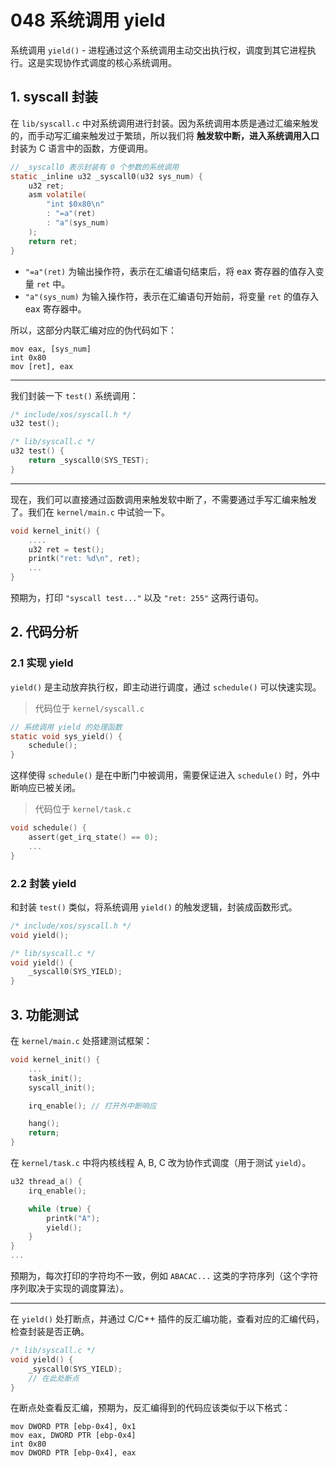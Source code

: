 # 048 系统调用 yield

系统调用 `yield()` - 进程通过这个系统调用主动交出执行权，调度到其它进程执行。这是实现协作式调度的核心系统调用。

## 1. syscall 封装

在 `lib/syscall.c` 中对系统调用进行封装。因为系统调用本质是通过汇编来触发的，而手动写汇编来触发过于繁琐，所以我们将 **触发软中断，进入系统调用入口** 封装为 C 语言中的函数，方便调用。

```c
// _syscall0 表示封装有 0 个参数的系统调用
static _inline u32 _syscall0(u32 sys_num) {
    u32 ret;
    asm volatile(
        "int $0x80\n"
        : "=a"(ret)
        : "a"(sys_num)
    );
    return ret;
}
```

- `"=a"(ret)` 为输出操作符，表示在汇编语句结束后，将 eax 寄存器的值存入变量 `ret` 中。
- `"a"(sys_num)` 为输入操作符，表示在汇编语句开始前，将变量 `ret` 的值存入 eax 寄存器中。

所以，这部分内联汇编对应的伪代码如下：

```x86asm
mov eax, [sys_num]
int 0x80
mov [ret], eax
```

---

我们封装一下 `test()` 系统调用：

```c
/* include/xos/syscall.h */
u32 test();

/* lib/syscall.c */
u32 test() {
    return _syscall0(SYS_TEST);
}
```

---

现在，我们可以直接通过函数调用来触发软中断了，不需要通过手写汇编来触发了。我们在 `kernel/main.c` 中试验一下。

```c
void kernel_init() {
    ....
    u32 ret = test();
    printk("ret: %d\n", ret);
    ...
}
```

预期为，打印 `"syscall test..."` 以及 `"ret: 255"` 这两行语句。

## 2. 代码分析

### 2.1 实现 yield

`yield()` 是主动放弃执行权，即主动进行调度，通过 `schedule()` 可以快速实现。

> 代码位于 `kernel/syscall.c`

```c
// 系统调用 yield 的处理函数
static void sys_yield() {
    schedule();
}
```

这样使得 `schedule()` 是在中断门中被调用，需要保证进入 `schedule()` 时，外中断响应已被关闭。

> 代码位于 `kernel/task.c`

```c
void schedule() {
    assert(get_irq_state() == 0);
    ...
}
```

### 2.2 封装 yield

和封装 `test()` 类似，将系统调用 `yield()` 的触发逻辑，封装成函数形式。

```c
/* include/xos/syscall.h */
void yield();

/* lib/syscall.c */
void yield() {
    _syscall0(SYS_YIELD);
}
```

## 3. 功能测试

在 `kernel/main.c` 处搭建测试框架：

```c
void kernel_init() {
    ...
    task_init();
    syscall_init();

    irq_enable(); // 打开外中断响应

    hang();
    return;
}
```

在 `kernel/task.c` 中将内核线程 A, B, C 改为协作式调度（用于测试 `yield`）。

```c
u32 thread_a() {
    irq_enable();

    while (true) {
        printk("A");
        yield();
    }
}
...
```

预期为，每次打印的字符均不一致，例如 `ABACAC...` 这类的字符序列（这个字符序列取决于实现的调度算法）。

---

在 `yield()` 处打断点，并通过 C/C++ 插件的反汇编功能，查看对应的汇编代码，检查封装是否正确。

```c
/* lib/syscall.c */
void yield() {
    _syscall0(SYS_YIELD);
    // 在此处断点
}
```

在断点处查看反汇编，预期为，反汇编得到的代码应该类似于以下格式：

```x86asm
mov DWORD PTR [ebp-0x4], 0x1
mov eax, DWORD PTR [ebp-0x4]
int 0x80
mov DWORD PTR [ebp-0x4], eax
```
